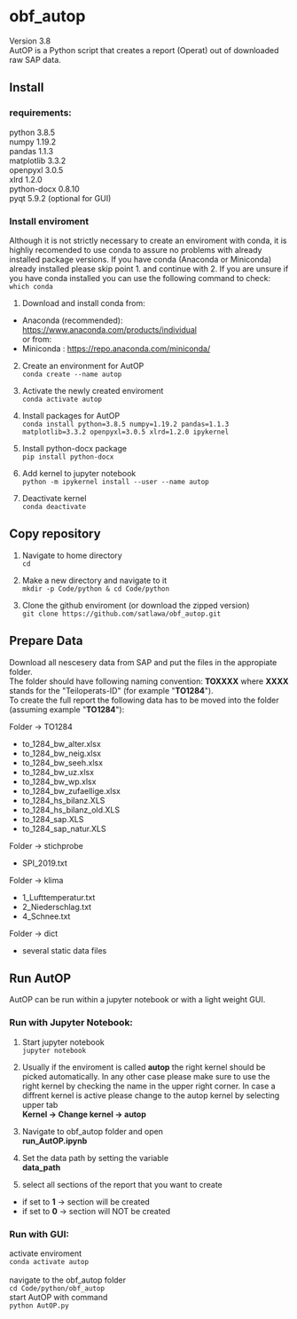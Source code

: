 # obf_autop
Version 3.8<br>
AutOP is a Python script that creates a report (Operat) out of downloaded raw SAP data.

## Install

### requirements:<br>
python 3.8.5<br>
numpy 1.19.2<br>
pandas 1.1.3<br>
matplotlib 3.3.2<br>
openpyxl 3.0.5<br>
xlrd 1.2.0<br>
python-docx 0.8.10<br>
pyqt 5.9.2 (optional for GUI)<br>

### Install enviroment
Although it is not strictly necessary to create an enviroment with conda, it is highliy recomended to use conda to assure no problems with already installed package versions. If you have conda (Anaconda or Miniconda) already installed please skip point 1. and continue with 2. If you are unsure if you have conda installed you can use the following command to check:<br>
```which conda```

1. Download and install conda from:<br>
  * Anaconda (recommended): https://www.anaconda.com/products/individual<br>
or from:<br>
  * Miniconda :             https://repo.anaconda.com/miniconda/<br>
  
2. Create an environment for AutOP<br>
```conda create --name autop```

3. Activate the newly created enviroment<br>
```conda activate autop```

4. Install packages for AutOP<br>
```conda install python=3.8.5 numpy=1.19.2 pandas=1.1.3 matplotlib=3.3.2 openpyxl=3.0.5 xlrd=1.2.0 ipykernel```

5. Install python-docx package<br>
```pip install python-docx```

6. Add kernel to jupyter notebook<br>
```python -m ipykernel install --user --name autop```

7. Deactivate kernel<br>
```conda deactivate```

## Copy repository

1. Navigate to home directory<br>
```cd```

2. Make a new directory and navigate to it<br>
```mkdir -p Code/python & cd Code/python```

3. Clone the github enviroment (or download the zipped version)<br>
```git clone https://github.com/satlawa/obf_autop.git```

## Prepare Data
Download all nescesery data from SAP and put the files in the appropiate folder.<br>
The folder should have following naming convention: **TOXXXX** where **XXXX** stands for the "Teiloperats-ID" (for example "**TO1284**").<br>
To create the full report the following data has to be moved into the folder (assuming example "**TO1284**"):<br>

Folder -> TO1284<br>
* to_1284_bw_alter.xlsx
* to_1284_bw_neig.xlsx
* to_1284_bw_seeh.xlsx
* to_1284_bw_uz.xlsx
* to_1284_bw_wp.xlsx
* to_1284_bw_zufaellige.xlsx
* to_1284_hs_bilanz.XLS
* to_1284_hs_bilanz_old.XLS
* to_1284_sap.XLS
* to_1284_sap_natur.XLS

Folder -> stichprobe<br>
* SPI_2019.txt

Folder -> klima<br>
* 1_Lufttemperatur.txt
* 2_Niederschlag.txt
* 4_Schnee.txt

Folder -> dict<br>
* several static data files

## Run AutOP
AutOP can be run within a jupyter notebook or with a light weight GUI.

### Run with Jupyter Notebook:

1. Start jupyter notebook<br>
```jupyter notebook```

2. Usually if the enviroment is called **autop** the right kernel should be picked automatically. In any other case please make sure to use the right kernel by checking the name in the upper right corner. In case a diffrent kernel is active please change to the autop kernel by selecting upper tab<br>
**Kernel -> Change kernel -> autop**<br>

2. Navigate to obf_autop folder and open<br>
**run_AutOP.ipynb**<br>

3. Set the data path by setting the variable<br>
**data_path**<br>

4. select all sections of the report that you want to create<br>
* if set to **1** -> section will be created<br>
* if set to **0** -> section will NOT be created<br>

### Run with GUI:

activate enviroment<br>
```conda activate autop```<br>
<br>
navigate to the obf_autop folder<br>
```cd Code/python/obf_autop```
<br>
start AutOP with command<br>
```python AutOP.py```<br>
